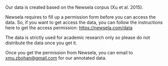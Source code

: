 Our data is created based on the Newsela corpus (Xu et al. 2015).

Newsela requires to fill up a permission form before you can access the data. So, if you want to get access the data, you can follow the instructions here to get the access permission: https://newsela.com/data

The data is strictly used for academic research only so please do not distribute the data once you get it.

Once you get the permission from Newsela, you can email to xmu.zbohan@gmail.com for our annotated data.
